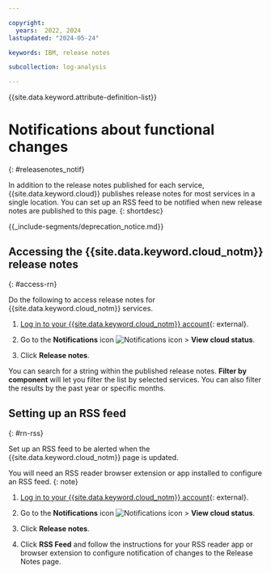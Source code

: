 ```yaml
---

copyright:
  years:  2022, 2024
lastupdated: "2024-05-24"

keywords: IBM, release notes

subcollection: log-analysis

---
```


{{site.data.keyword.attribute-definition-list}}

# Notifications about functional changes
{: #releasenotes_notif}

In addition to the release notes published for each service, {{site.data.keyword.cloud}} publishes release notes for most services in a single location.  You can set up an RSS feed to be notified when new release notes are published to this page.
{: shortdesc}


{{_include-segments/deprecation_notice.md}}

## Accessing the {{site.data.keyword.cloud_notm}} release notes
{: #access-rn}

Do the following to access release notes for {{site.data.keyword.cloud_notm}} services.

1. [Log in to your {{site.data.keyword.cloud_notm}} account](https://cloud.ibm.com/login){: external}.

2. Go to the **Notifications** icon ![Notifications icon](../icons/Notification.svg "Notifications") > **View cloud status**.

3. Click **Release notes**.

You can search for a string within the published release notes. **Filter by component**  will let you filter the list by selected services.  You can also filter the results by the past year or specific months.

## Setting up an RSS feed
{: #rn-rss}

Set up an RSS feed to be alerted when the {{site.data.keyword.cloud_notm}} page is updated.

You will need an RSS reader browser extension or app installed to configure an RSS feed.
{: note}

1. [Log in to your {{site.data.keyword.cloud_notm}} account](https://cloud.ibm.com/login){: external}.

2. Go to the **Notifications** icon ![Notifications icon](../icons/Notification.svg "Notifications") > **View cloud status**.

3. Click **Release notes**.

4. Click **RSS Feed** and follow the instructions for your RSS reader app or browser extension to configure notification of changes to the Release Notes page.
